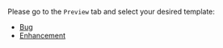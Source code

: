 Please go to the `Preview` tab and select your desired template:
* [Bug](?expand=1&template=Bug.md)
* [Enhancement](?expand=1&template=Enhancement.md)

